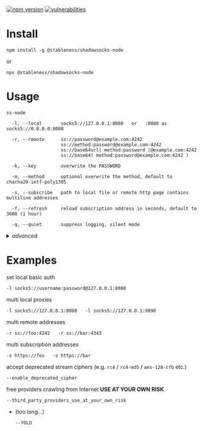 [![npm version](https://badgen.net/npm/v/@stableness/shadowsocks-node)](https://www.npmjs.com/package/@stableness/shadowsocks-node)
[![vulnerabilities](https://snyk.io/test/npm/@stableness/shadowsocks-node/badge.svg)](https://snyk.io/test/npm/@stableness/shadowsocks-node) 



# Install

```
npm install -g @stableness/shadowsocks-node
```

or

```
npx @stableness/shadowsocks-node
```



# Usage

```
ss-node

  -l, --local       socks5://127.0.0.1:8080   or   :8080 as socks5://0.0.0.0:8080

  -r, --remote      ss://password@example.com:4242
                    ss://method:password@example.com:4242
                    ss://base64url( method:password )@example.com:4242
                    ss://base64( method:password@example.com:4242 )

  -k, --key         overwrite the PASSWORD

  -m, --method      optional overwrite the method, default to chacha20-ietf-poly1305

  -s, --subscribe   path to local file or remote http page contains multiline addresses

  -f, --refresh     reload subscription address in seconds, default to 3600 (1 hour)

  -q, --quiet       suppress logging, silent mode
```



<details>
<summary><i>advanced</i></summary>

          --enable_deprecated_cipher

          --third_party_providers_use_at_your_own_risk
</details>



# Examples

set local basic auth

    -l socks5://username:password@127.0.0.1:8080

multi local proxies

    -l socks5://127.0.0.1:8080   -l socks5://127.0.0.1:9090

multi remote addresses

    -r ss://foo:4242   -r ss://bar:4343

multi subscription addresses

    -s https://foo   -s https://bar

accept deprecated stream ciphers (e.g. `rc4` / `rc4-md5` / `aes-128-cfb` etc.)

    --enable_deprecated_cipher

free providers crawling from Internet **USE AT YOUR OWN RISK**

    --third_party_providers_use_at_your_own_risk

  - (too long...)

        --YOLO

